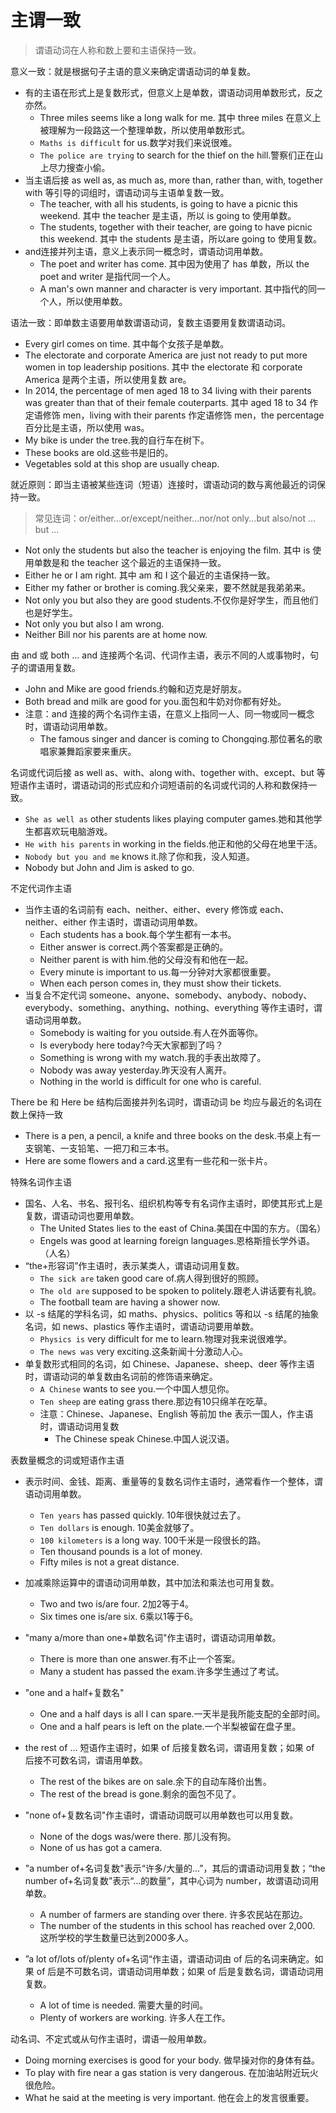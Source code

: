 # 主谓一致

> 谓语动词在人称和数上要和主语保持一致。

意义一致：就是根据句子主语的意义来确定谓语动词的单复数。

- 有的主语在形式上是复数形式，但意义上是单数，谓语动词用单数形式，反之亦然。
  - Three miles seems like a long walk for me. 其中 three miles 在意义上被理解为一段路这一个整理单数，所以使用单数形式。
  - `Maths is difficult` for us.数学对我们来说很难。
  - `The police are trying` to search for the thief on the hill.警察们正在山上尽力搜查小偷。
- 当主语后接 as well as, as much as, more than, rather than, with, together with 等引导的词组时，谓语动词与主语单复数一致。
  - The teacher, with all his students, is going to have a picnic this weekend. 其中 the teacher 是主语，所以 is going to 使用单数。
  - The students, together with their teacher, are going to have picnic this weekend. 其中 the students 是主语，所以are going to 使用复数。
- and连接并列主语，意义上表示同一概念时，谓语动词用单数。
  - The poet and writer has come. 其中因为使用了 has 单数，所以 the poet and writer 是指代同一个人。
  - A man's own manner and character is very important. 其中指代的同一个人，所以使用单数。

语法一致：即单数主语要用单数谓语动词，复数主语要用复数谓语动词。

- Every girl comes on time. 其中每个女孩子是单数。
- The electorate and corporate America are just not ready to put more women in top leadership positions. 其中 the electorate 和 corporate America 是两个主语，所以使用复数 are。
- In 2014, the percentage of men aged 18 to 34 living with their parents was greater than that of their female couterparts. 其中 aged 18 to 34 作定语修饰 men，living with their parents 作定语修饰 men，the percentage 百分比是主语，所以使用 was。
- My bike is under the tree.我的自行车在树下。
- These books are old.这些书是旧的。
- Vegetables sold at this shop are usually cheap.

就近原则：即当主语被某些连词（短语）连接时，谓语动词的数与离他最近的词保持一致。

> 常见连词：or/either...or/except/neither...nor/not only...but also/not ... but ...

- Not only the students but also the teacher is enjoying the film. 其中 is 使用单数是和 the teacher 这个最近的主语保持一致。
- Either he or I am right. 其中 am 和 I 这个最近的主语保持一致。
- Either my father or brother is coming.我父亲来，要不然就是我弟弟来。
- Not only you but also they are good students.不仅你是好学生，而且他们也是好学生。
- Not only you but also I am wrong.
- Neither Bill nor his parents are at home now.

由 and 或 both ... and 连接两个名词、代词作主语，表示不同的人或事物时，句子的谓语用复数。

- John and Mike are good friends.约翰和迈克是好朋友。
- Both bread and milk are good for you.面包和牛奶对你都有好处。
- 注意：and 连接的两个名词作主语，在意义上指同一人、同一物或同一概念时，谓语动词用单数。
  - The famous singer and dancer is coming to Chongqing.那位著名的歌唱家兼舞蹈家要来重庆。

名词或代词后接 as well as、with、along with、together with、except、but 等短语作主语时，谓语动词的形式应和介词短语前的名词或代词的人称和数保持一致。

- `She as well as` other students likes playing computer games.她和其他学生都喜欢玩电脑游戏。
- `He with his parents` in working in the fields.他正和他的父母在地里干活。
- `Nobody but you and me` knows it.除了你和我，没人知道。
- Nobody but John and Jim is asked to go.

不定代词作主语

- 当作主语的名词前有 each、neither、either、every 修饰或 each、neither、either 作主语时，谓语动词用单数。
  - Each students has a book.每个学生都有一本书。
  - Either answer is correct.两个答案都是正确的。
  - Neither parent is with him.他的父母没有和他在一起。
  - Every minute is important to us.每一分钟对大家都很重要。
  - When each person comes in, they must show their tickets.
- 当复合不定代词 someone、anyone、somebody、anybody、nobody、everybody、something、anything、nothing、everything 等作主语时，谓语动词用单数。
  - Somebody is waiting for you outside.有人在外面等你。
  - Is everybody here today?今天大家都到了吗？
  - Something is wrong with my watch.我的手表出故障了。
  - Nobody was away yesterday.昨天没有人离开。
  - Nothing in the world is difficult for one who is careful.

There be 和 Here be 结构后面接并列名词时，谓语动词 be 均应与最近的名词在数上保持一致

- There is a pen, a pencil, a knife and three books on the desk.书桌上有一支钢笔、一支铅笔、一把刀和三本书。
- Here are some flowers and a card.这里有一些花和一张卡片。

特殊名词作主语

- 国名、人名、书名、报刊名、组织机构等专有名词作主语时，即使其形式上是复数，谓语动词也要用单数。
  - The United States lies to the east of China.美国在中国的东方。（国名）
  - Engels was good at learning foreign languages.恩格斯擅长学外语。（人名）
- “the+形容词”作主语时，表示某类人，谓语动词用复数。
  - `The sick are` taken good care of.病人得到很好的照顾。
  - `The old are` supposed to be spoken to politely.跟老人讲话要有礼貌。
  - The football team are having a shower now.
- 以 -s 结尾的学科名词，如 maths、physics、politics 等和以 -s 结尾的抽象名词，如 news、plastics 等作主语时，谓语动词要用单数。
  - `Physics is` very difficult for me to learn.物理对我来说很难学。
  - `The news was` very exciting.这条新闻十分激动人心。
- 单复数形式相同的名词，如 Chinese、Japanese、sheep、deer 等作主语时，谓语动词的单复数由名词前的修饰语来确定。
  - `A Chinese` wants to see you.一个中国人想见你。
  - `Ten sheep` are eating grass there.那边有10只绵羊在吃草。
  - 注意：Chinese、Japanese、English 等前加 the 表示一国人，作主语时，谓语动词用复数
    - The Chinese speak Chinese.中国人说汉语。

表数量概念的词或短语作主语

- 表示时间、金钱、距离、重量等的复数名词作主语时，通常看作一个整体，谓语动词用单数。
  - `Ten years` has passed quickly. 10年很快就过去了。
  - `Ten dollars` is enough. 10美金就够了。
  - `100 kilometers` is a long way. 100千米是一段很长的路。
  - Ten thousand pounds is a lot of money.
  - Fifty miles is not a great distance.
- 加减乘除运算中的谓语动词用单数，其中加法和乘法也可用复数。
  - Two and two is/are four. 2加2等于4。
  - Six times one is/are six. 6乘以1等于6。
- "many a/more than one+单数名词"作主语时，谓语动词用单数。
  - There is more than one answer.有不止一个答案。
  - Many a student has passed the exam.许多学生通过了考试。
- "one and a half+复数名"
  - One and a half days is all I can spare.一天半是我所能支配的全部时间。
  - One and a half pears is left on the plate.一个半梨被留在盘子里。
- the rest of ... 短语作主语时，如果 of 后接复数名词，谓语用复数；如果 of 后接不可数名词，谓语用单数。
  - The rest of the bikes are on sale.余下的自动车降价出售。
  - The rest of the bread is gone.剩余的面包不见了。

- "none of+复数名词"作主语时，谓语动词既可以用单数也可以用复数。
  - None of the dogs was/were there. 那儿没有狗。
  - None of us has got a camera.

- "a number of+名词复数"表示“许多/大量的...”，其后的谓语动词用复数；“the number of+名词复数”表示“...的数量”，其中心词为 number，故谓语动词用单数。
  - A number of farmers are standing over there. 许多农民站在那边。
  - The number of the students in this school has reached over 2,000. 这所学校的学生数量已达到2000多人。

- ”a lot of/lots of/plenty of+名词“作主语，谓语动词由 of 后的名词来确定。如果 of 后是不可数名词，谓语动词用单数；如果 of 后是复数名词，谓语动词用复数。
  - A lot of time is needed. 需要大量的时间。
  - Plenty of workers are working. 许多人在工作。


动名词、不定式或从句作主语时，谓语一般用单数。

- Doing morning exercises is good for your body. 做早操对你的身体有益。
- To play with fire near a gas station is very dangerous. 在加油站附近玩火很危险。
- What he said at the meeting is very important. 他在会上的发言很重要。



















